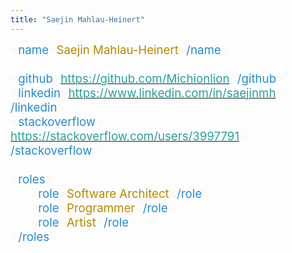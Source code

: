 ```yaml
---
title: "Saejin Mahlau-Heinert"
---
```


<style>
  #titlepage {
    font-size: 0;
  }

  #titlepage span,
  #titlepage p {
    font-size: 14pt;
    padding: 0px;
    margin: 0px;
    padding-top: 2px;
    padding-bottom: 2px;
    margin-top: 2px;
    margin-bottom: 2px;
  }

  #titlepage .indented-1 {
    margin-left: 24pt;
  }

  #titlepage .indented-2 {
    margin-left: 48pt;
  }
</style>

<div id="titlepage">
<span style="color: #fdf6e3">&lt;</span>
<span style="color: #268bd2">name</span>
<span style="color: #fdf6e3">&gt;</span>
<span style="color: #b58900">Saejin Mahlau-Heinert</span>
<span style="color: #fdf6e3">&lt;</span>
<span style="color: #268bd2">/name</span>
<span style="color: #fdf6e3">&gt;</span>
<br>
<span>&nbsp;</span>
<br>
<span style="color: #fdf6e3">&lt;</span>
<span style="color: #268bd2">github</span>
<span style="color: #fdf6e3">&gt;</span>
<a href="https://github.com/Michionlion">
<span style="color: #2aa198">https://github.com/Michionlion</span>
</a>
<span style="color: #fdf6e3">&lt;</span>
<span style="color: #268bd2">/github</span>
<span style="color: #fdf6e3">&gt;</span>
<br>
<span style="color: #fdf6e3">&lt;</span>
<span style="color: #268bd2">linkedin</span>
<span style="color: #fdf6e3">&gt;</span>
<a href="https://www.linkedin.com/in/saejinmh/">
<span style="color: #2aa198">https://www.linkedin.com/in/saejinmh</span>
</a>
<span style="color: #fdf6e3">&lt;</span>
<span style="color: #268bd2">/linkedin</span>
<span style="color: #fdf6e3">&gt;</span>
<br>
<span style="color: #fdf6e3">&lt;</span>
<span style="color: #268bd2">stackoverflow</span>
<span style="color: #fdf6e3">&gt;</span>
<a href="https://stackoverflow.com/users/3997791">
<span style="color: #2aa198">https://stackoverflow.com/users/3997791</span>
</a>
<span style="color: #fdf6e3">&lt;</span>
<span style="color: #268bd2">/stackoverflow</span>
<span style="color: #fdf6e3">&gt;</span>
<br>
<span>&nbsp;</span>
<br>
<span style="color: #fdf6e3">&lt;</span>
<span style="color: #268bd2">roles</span>
<span style="color: #fdf6e3">&gt;</span>
<br>
<span class="indented-1" style="color: #fdf6e3">&lt;</span>
<span style="color: #268bd2">role</span>
<span style="color: #fdf6e3">&gt;</span>
<span style="color: #b58900">Software Architect</span>
<span style="color: #fdf6e3">&lt;</span>
<span style="color: #268bd2">/role</span>
<span style="color: #fdf6e3">&gt;</span>
<br>
<span class="indented-1" style="color: #fdf6e3">&lt;</span>
<span style="color: #268bd2">role</span>
<span style="color: #fdf6e3">&gt;</span>
<span style="color: #b58900">Programmer</span>
<span style="color: #fdf6e3">&lt;</span>
<span style="color: #268bd2">/role</span>
<span style="color: #fdf6e3">&gt;</span>
<br>
<span class="indented-1" style="color: #fdf6e3">&lt;</span>
<span style="color: #268bd2">role</span>
<span style="color: #fdf6e3">&gt;</span>
<span style="color: #b58900">Artist</span>
<span style="color: #fdf6e3">&lt;</span>
<span style="color: #268bd2">/role</span>
<span style="color: #fdf6e3">&gt;</span>
<br>
<span style="color: #fdf6e3">&lt;</span>
<span style="color: #268bd2">/roles</span>
<span style="color: #fdf6e3">&gt;</span>
<br>
</div>
